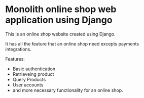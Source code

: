 # Monolith online shop web application using Django

This is an online shop website created using Django. 

It has all the feature that an online shop need excepts payments integrations. 

Features:

+ Basic authentication
+ Retrieveing product
+ Query Products
+ User accounts
+ and more necessary functionality for an online shop.
